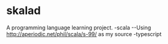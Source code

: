 skalad
======
A programming language learning project.
-scala
--Using http://aperiodic.net/phil/scala/s-99/ as my source
-typescript

